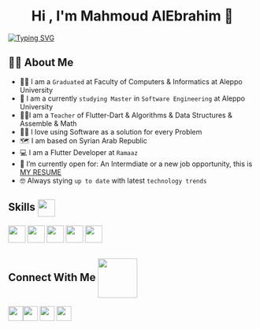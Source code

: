 <h1 align="center">Hi , I'm Mahmoud AlEbrahim 👋</h1>

[![Typing SVG](https://readme-typing-svg.demolab.com/?center=true&width=1000&lines=Master+in+software+engineering;Up+to+date+with+latest+trends;Trainer+|+Teacher;Algorithms+|+Problem+Solving+|+DS;Design+Patterns+|+SOLID+|+OOP)](https://git.io/typing-svg)

## 💁‍♂️ About Me
- 🧑‍🎓 I am a `Graduated` at Faculty of Computers & Informatics at Aleppo University
- 🏫 I am a currently `studying Master` in `Software Engineering` at Aleppo University
- 🧑‍🏫I am a `Teacher` of Flutter-Dart & Algorithms & Data Structures &  Assemble & Math
- 🧑‍💻 I love using Software as a solution for every Problem
- 🗺️ I am based on Syrian Arab Republic
- 💻 I am a Flutter Developer at `Ramaaz`
- 🤔 I’m currently open for: An Intermdiate or a new job opportunity, this is [MY RESUME](https://docs.google.com/document/d/1nrC7ZRsPEvFODNeKfreHjFIY4Oi2ZRJFUjqxy6nTbqI/edit?tab=t.0#heading=h.fy6x4udl86fx)
- 🤓 Always stying `up to date` with latest `technology trends`

## Skills <img src="https://camo.githubusercontent.com/ec5c8741e4ed88b1a5824e32558e15983dbaf6b46ca017418a32e39b4036ba3b/68747470733a2f2f6d65646961322e67697068792e636f6d2f6d656469612f51737347456d706b79454f684243623765312f67697068792e6769663f6369643d656366303565343761306e336769316266716e74716d6f62386739616964316f796a327772336473336d67373030626c267269643d67697068792e676966" width="35px" align="center">
<div>
<img src="https://raw.githubusercontent.com/rahulbanerjee26/githubAboutMeGenerator/main/icons/android.svg" width="35px">
<img src="https://www.svgrepo.com/show/303535/visual-studio-code-logo.svg" width="35px">
<img src="https://raw.githubusercontent.com/rahulbanerjee26/githubAboutMeGenerator/main/icons/flutter.svg" width="35px">
<img src="https://raw.githubusercontent.com/rahulbanerjee26/githubAboutMeGenerator/main/icons/dart.svg" width="35px">
<img src="https://raw.githubusercontent.com/rahulbanerjee26/githubAboutMeGenerator/main/icons/java.svg" width="35px">  
</div>

## Connect With Me <img src="https://raw.githubusercontent.com/ShahriarShafin/ShahriarShafin/main/Assets/handshake.gif" width="80px" align="center">
<div>
  <a href="https://www.linkedin.com/in/mahmoud-alebrahim"><img src="https://raw.githubusercontent.com/rahulbanerjee26/githubAboutMeGenerator/main/icons/linked-in-alt.svg" width="30px"</a><a href="https://www.instagram.com/mahmoud_al_ebrahim?igsh=eHBlNDJjZGN1eXk2"><img src="https://raw.githubusercontent.com/rahulbanerjee26/githubAboutMeGenerator/main/icons/instagram.svg" width="30px"></a>
  <a href="https://www.github.com/Mahmoud-Al-Ebrahim"><img src="https://raw.githubusercontent.com/rahulbanerjee26/githubAboutMeGenerator/main/icons/github.svg" width="30px"></a>
  <a href="https://www.facebook.com/mahmoud.alebrahim.1?mibextid=ZbWKwL"><img src="https://raw.githubusercontent.com/rahulbanerjee26/githubAboutMeGenerator/main/icons/facebook.svg" width="30px"></a>
</div>
<!--
**Mahmoud-Al-Ebrahim/Mahmoud-Al-Ebrahim** is a ✨ _special_ ✨ repository because its `README.md` (this file) appears on your GitHub profile.

Here are some ideas to get you started:

- 🔭 I’m currently working on ...
- 🌱 I’m currently learning ...
- 👯 I’m looking to collaborate on ...
- 🤔 I’m looking for help with ...
- 💬 Ask me about ...
- 📫 How to reach me: ...
- 😄 Pronouns: ...
- ⚡ Fun fact: ...
-->
